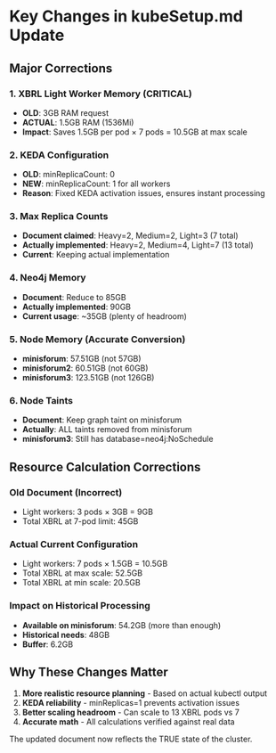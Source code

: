 # Key Changes in kubeSetup.md Update

## Major Corrections

### 1. XBRL Light Worker Memory (CRITICAL)
- **OLD**: 3GB RAM request
- **ACTUAL**: 1.5GB RAM (1536Mi)
- **Impact**: Saves 1.5GB per pod × 7 pods = 10.5GB at max scale

### 2. KEDA Configuration
- **OLD**: minReplicaCount: 0
- **NEW**: minReplicaCount: 1 for all workers
- **Reason**: Fixed KEDA activation issues, ensures instant processing

### 3. Max Replica Counts
- **Document claimed**: Heavy=2, Medium=2, Light=3 (7 total)
- **Actually implemented**: Heavy=2, Medium=4, Light=7 (13 total)
- **Current**: Keeping actual implementation

### 4. Neo4j Memory
- **Document**: Reduce to 85GB
- **Actually implemented**: 90GB
- **Current usage**: ~35GB (plenty of headroom)

### 5. Node Memory (Accurate Conversion)
- **minisforum**: 57.51GB (not 57GB)
- **minisforum2**: 60.51GB (not 60GB)
- **minisforum3**: 123.51GB (not 126GB)

### 6. Node Taints
- **Document**: Keep graph taint on minisforum
- **Actually**: ALL taints removed from minisforum
- **minisforum3**: Still has database=neo4j:NoSchedule

## Resource Calculation Corrections

### Old Document (Incorrect)
- Light workers: 3 pods × 3GB = 9GB
- Total XBRL at 7-pod limit: 45GB

### Actual Current Configuration
- Light workers: 7 pods × 1.5GB = 10.5GB  
- Total XBRL at max scale: 52.5GB
- Total XBRL at min scale: 20.5GB

### Impact on Historical Processing
- **Available on minisforum**: 54.2GB (more than enough)
- **Historical needs**: 48GB
- **Buffer**: 6.2GB

## Why These Changes Matter

1. **More realistic resource planning** - Based on actual kubectl output
2. **KEDA reliability** - minReplicas=1 prevents activation issues
3. **Better scaling headroom** - Can scale to 13 XBRL pods vs 7
4. **Accurate math** - All calculations verified against real data

The updated document now reflects the TRUE state of the cluster.
